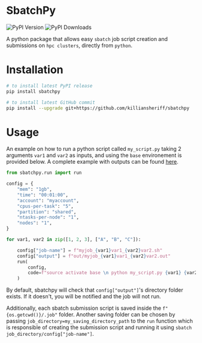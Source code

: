 # SbatchPy
![PyPI Version](https://img.shields.io/pypi/v/sbatchpy.svg) ![PyPI Downloads](https://static.pepy.tech/badge/sbatchpy) 

A python package that allows easy ``sbatch`` job script creation and submissions on ``hpc clusters``, directly from ``python``. 

# Installation

```bash
# to install latest PyPI release
pip install sbatchpy

# to install latest GitHub commit
pip install --upgrade git+https://github.com/killiansheriff/sbatchpy
```

# Usage
An example on how to run a python script called ``my_script.py`` taking 2 arguments ``var1`` and ``var2`` as inputs, and using the ``base`` environement is provided below. A complete example with outputs can be found [here](examples/).

```python
from sbatchpy.run import run

config = {
    "mem": "1gb",
    "time": "00:01:00",
    "account": "myaccount",
    "cpus-per-task": "5",
    "partition": "shared",
    "ntasks-per-node": "1",
    "nodes": "1",
}

for var1, var2 in zip([1, 2, 3], ["A", "B", "C"]):

    config["job-name"] = f"myjob_{var1}var1_{var2}var2.sh"
    config["output"] = f"out/myjob_{var1}var1_{var2}var2.out"
    run(
        config,
        code=f"source activate base \n python my_script.py {var1} {var2}",
    )

```
By default, sbatchpy will check that ``config["output"]``'s directory folder exists. If it doesn't, you will be notified and the job will not run. 

Additionally, each sbatch submission script is saved inside the ``f"{os.getcwd()}/.job"`` folder. Another saving folder can be chosen by passing ``job_directory=my_saving_directory_path`` to the ``run`` function which is responsible of creating the submission script and running it using ``sbatch job_directory/config["job-name"]``.



